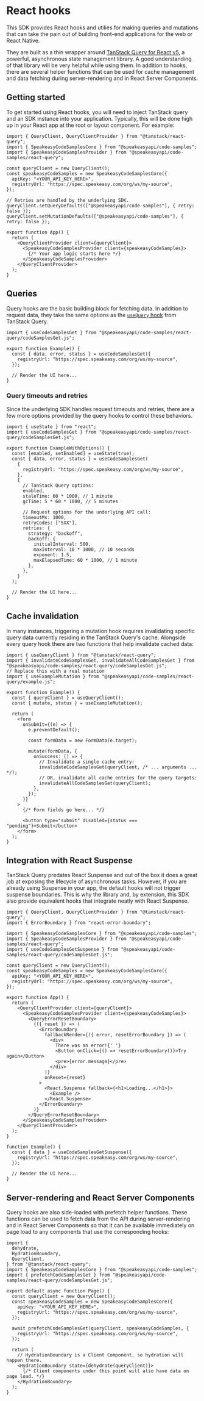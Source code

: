 # React hooks

This SDK provides React hooks and utilies for making queries and mutations that
can take the pain out of building front-end applications for the web or React
Native.

They are built as a thin wrapper around [TanStack Query for React v5][rq], a
powerful, asynchronous state management library. A good understanding of that
library will be very helpful while using them. In addition to hooks, there are
several helper functions that can be used for cache management and data fetching
during server-rendering and in React Server Components.

## Getting started

To get started using React hooks, you will need to inject TanStack query and an
SDK instance into your application. Typically, this will be done high up in
your React app at the root or layout component. For example:

```tsx
import { QueryClient, QueryClientProvider } from "@tanstack/react-query";
import { SpeakeasyCodeSamplesCore } from "@speakeasyapi/code-samples";
import { SpeakeasyCodeSamplesProvider } from "@speakeasyapi/code-samples/react-query";

const queryClient = new QueryClient();
const speakeasyCodeSamples = new SpeakeasyCodeSamplesCore({
  apiKey: "<YOUR_API_KEY_HERE>",
  registryUrl: "https://spec.speakeasy.com/org/ws/my-source",
});

// Retries are handled by the underlying SDK.
queryClient.setQueryDefaults(["@speakeasyapi/code-samples"], { retry: false });
queryClient.setMutationDefaults(["@speakeasyapi/code-samples"], { retry: false });

export function App() {
  return (
    <QueryClientProvider client={queryClient}>
      <SpeakeasyCodeSamplesProvider client={speakeasyCodeSamples}> 
        {/* Your app logic starts here */}
      </SpeakeasyCodeSamplesProvider>
    </QueryClientProvider>
  );
}
```

## Queries

Query hooks are the basic building block for fetching data. In addition to
request data, they take the same options as the [`useQuery` hook][use-query]
from TanStack Query.

[use-query]: https://tanstack.com/query/v5/docs/framework/react/reference/useQuery

```tsx
import { useCodeSamplesGet } from "@speakeasyapi/code-samples/react-query/codeSamplesGet.js";

export function Example() {
  const { data, error, status } = useCodeSamplesGet({
    registryUrl: "https://spec.speakeasy.com/org/ws/my-source",
  });

  // Render the UI here...
}
``` 

### Query timeouts and retries

Since the underlying SDK handles request timeouts and retries, there are a few
more options provided by the query hooks to control these behaviors.

```tsx
import { useState } from "react";
import { useCodeSamplesGet } from "@speakeasyapi/code-samples/react-query/codeSamplesGet.js";

export function ExampleWithOptions() {
  const [enabled, setEnabled] = useState(true);
  const { data, error, status } = useCodeSamplesGet(
    {
      registryUrl: "https://spec.speakeasy.com/org/ws/my-source",
    },
    {
      // TanStack Query options:
      enabled,
      staleTime: 60 * 1000, // 1 minute
      gcTime: 5 * 60 * 1000, // 5 minutes

      // Request options for the underlying API call:
      timeoutMs: 1000,
      retryCodes: ["5XX"],
      retries: {
        strategy: "backoff",
        backoff: {
          initialInterval: 500,
          maxInterval: 10 * 1000, // 10 seconds
          exponent: 1.5,
          maxElapsedTime: 60 * 1000, // 1 minute
        },
      },
    }
  );

  // Render the UI here...
}
```


## Cache invalidation

In many instances, triggering a mutation hook requires invalidating specific
query data currently residing in the TanStack Query's cache. Alongside every
query hook there are two functions that help invalidate cached data:

```tsx
import { useQueryClient } from "@tanstack/react-query";
import { invalidateCodeSamplesGet, invalidateAllCodeSamplesGet } from "@speakeasyapi/code-samples/react-query/codeSamplesGet.js";
// Replace this with a real mutation
import { useExampleMutation } from "@speakeasyapi/code-samples/react-query/example.js";

export function Example() {
  const { queryClient } = useQueryClient();
  const { mutate, status } = useExampleMutation();

  return (
    <form
      onSubmit={(e) => {
        e.preventDefault();

        const formData = new FormData(e.target);

        mutate(formData, {
          onSuccess: () => {
            // Invalidate a single cache entry:
            invalidateCodeSamplesGet(queryClient, /* ... arguments ... */);
            // OR, invalidate all cache entries for the query targets:
            invalidateAllCodeSamplesGet(queryClient);
          },
        });
      }}
    >
      {/* Form fields go here... */} 

      <button type="submit" disabled={status === "pending"}>Submit</button>
    </form>
  );
}
```


## Integration with React Suspense

TanStack Query predates React Suspense and out of the box it does a great job at
exposing the lifecycle of asynchronous tasks. However, if you are already using
Suspense in your app, the default hooks will not trigger suspense boundaries.
This is why the library and, by extension, this SDK also provide equivalent
hooks that integrate neatly with React Suspense.

```tsx
import { QueryClient, QueryClientProvider } from "@tanstack/react-query";
import { ErrorBoundary } from "react-error-boundary";

import { SpeakeasyCodeSamplesCore } from "@speakeasyapi/code-samples";
import { SpeakeasyCodeSamplesProvider } from "@speakeasyapi/code-samples/react-query";
import { useCodeSamplesGetSuspense } from "@speakeasyapi/code-samples/react-query/codeSamplesGet.js";

const queryClient = new QueryClient();
const speakeasyCodeSamples = new SpeakeasyCodeSamplesCore({
  apiKey: "<YOUR_API_KEY_HERE>",
  registryUrl: "https://spec.speakeasy.com/org/ws/my-source",
});

export function App() {
  return (
    <QueryClientProvider client={queryClient}>
      <SpeakeasyCodeSamplesProvider client={speakeasyCodeSamples}> 
        <QueryErrorResetBoundary>
          {({ reset }) => (
            <ErrorBoundary
              fallbackRender={({ error, resetErrorBoundary }) => (
                <div>
                  There was an error!{' '}
                  <Button onClick={() => resetErrorBoundary()}>Try again</Button>
                  <pre>{error.message}</pre>
                </div>
              )}
              onReset={reset}
            >
              <React.Suspense fallback={<h1>Loading...</h1>}>
                <Example />
              </React.Suspense>
            </ErrorBoundary>
          )}
        </QueryErrorResetBoundary>
      </SpeakeasyCodeSamplesProvider>
    </QueryClientProvider>
  );
}

function Example() {
  const { data } = useCodeSamplesGetSuspense({
    registryUrl: "https://spec.speakeasy.com/org/ws/my-source",
  });

  // Render the UI here...
}
```


## Server-rendering and React Server Components

Query hooks are also side-loaded with prefetch helper functions. These functions
can be used to fetch data from the API during server-rendering and in React
Server Components so that it can be available immediately on page load to any
components that use the corresponding hooks:
```tsx
import {
  dehydrate,
  HydrationBoundary,
  QueryClient,
} from "@tanstack/react-query";
import { SpeakeasyCodeSamplesCore } from "@speakeasyapi/code-samples";
import { prefetchCodeSamplesGet } from "@speakeasyapi/code-samples/react-query/codeSamplesGet.js";

export default async function Page() {
  const queryClient = new QueryClient();
  const speakeasyCodeSamples = new SpeakeasyCodeSamplesCore({
    apiKey: "<YOUR_API_KEY_HERE>",
    registryUrl: "https://spec.speakeasy.com/org/ws/my-source",
  });

  await prefetchCodeSamplesGet(queryClient, speakeasyCodeSamples, {
    registryUrl: "https://spec.speakeasy.com/org/ws/my-source",
  });

  return (
    // HydrationBoundary is a Client Component, so hydration will happen there.
    <HydrationBoundary state={dehydrate(queryClient)}>
      {/* Client components under this point will also have data on page load. */}
    </HydrationBoundary>
  );
}
```


[rq]: https://tanstack.com/query/v5/docs/framework/react/overview